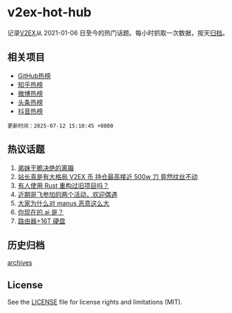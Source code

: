 # v2ex-hot-hub

 记录[V2EX](https://www.v2ex.com/)从 2021-01-06 日至今的热门话题。每小时抓取一次数据，按天[归档](archives)。
 
 ## 相关项目

- [GitHub热榜](https://github.com/lonnyzhang423/github-hot-hub)
- [知乎热榜](https://github.com/lonnyzhang423/zhihu-hot-hub)
- [微博热榜](https://github.com/lonnyzhang423/weibo-hot-hub)
- [头条热榜](https://github.com/lonnyzhang423/toutiao-hot-hub)
- [抖音热榜](https://github.com/lonnyzhang423/douyin-hot-hub)


 `更新时间：2025-07-12 15:10:45 +0800`

## 热议话题

1. [弟妹干脆决绝的离婚](https://www.v2ex.com/t/1144632)
1. [站长真是有大格局 V2EX 币 持仓最高接近 500w 刀 竟然纹丝不动](https://www.v2ex.com/t/1144709)
1. [有人使用 Rust 重构过旧项目吗？](https://www.v2ex.com/t/1144592)
1. [近期哥飞参加的两个活动，欢迎偶遇](https://www.v2ex.com/t/1144586)
1. [大家为什么对 manus 恶意这么大](https://www.v2ex.com/t/1144640)
1. [你现在的 ai 是？](https://www.v2ex.com/t/1144664)
1. [路由器+16T 硬盘](https://www.v2ex.com/t/1144603)

## 历史归档

[archives](archives)

## License

See the [LICENSE](LICENSE) file for license rights and limitations (MIT).
